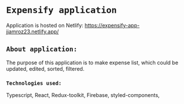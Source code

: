 # `Expensify application`
Application is hosted on Netlify: https://expensify-app-jjamroz23.netlify.app/

## `About application:`
The purpose of this application is to make expense list, which could be updated, edited, sorted, filtered.

### `Technologies used:`
Typescript, React, Redux-toolkit, Firebase, styled-components, 
